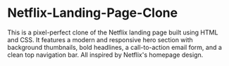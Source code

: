 # Netflix-Landing-Page-Clone
This is a pixel-perfect clone of the Netflix landing page built using HTML and CSS. It features a modern and responsive hero section with background thumbnails, bold headlines, a call-to-action email form, and a clean top navigation bar. All inspired by Netflix's homepage design.
